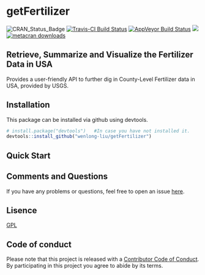 
<!-- README.md is generated from README.Rmd. Please edit that file -->

# getFertilizer

![CRAN\_Status\_Badge](https://www.r-pkg.org/badges/version/getFertilizer)
[![Travis-CI Build
Status](https://travis-ci.org/wenlong-liu/getFertilizer.svg?branch=master)](https://travis-ci.org/wenlong-liu/getFertilizer)
[![AppVeyor Build
Status](https://ci.appveyor.com/api/projects/status/github/wenlong-liu/getFertilizer?branch=master&svg=true)](https://ci.appveyor.com/project/wenlong-liu/getFertilizer)
[![](https://cranlogs.r-pkg.org/badges/getFertilizer)](https://cran.r-project.org/package=getFertilizer)
[![metacran
downloads](http://cranlogs.r-pkg.org/badges/grand-total/getFertilizer?color=ff69b4)](https://cran.r-project.org/package=getFertilizer)

## Retrieve, Summarize and Visualize the Fertilizer Data in USA

Provides a user-friendly API to further dig in County-Level Fertilizer
data in USA, provided by USGS.

## Installation

This package can be installed via github using devtools.

``` r
# install.package("devtools")   #In case you have not installed it.
devtools::install_github("wenlong-liu/getFertilizer")
```

## Quick Start

## Comments and Questions

If you have any problems or questions, feel free to open an issue
[here](https://github.com/wenlong-liu/getFertilizer/issues).

## Lisence

[GPL](https://github.com/wenlong-liu/getFertilizer/blob/master/LICENSE)

## Code of conduct

Please note that this project is released with a [Contributor Code of
Conduct](https://github.com/wenlong-liu/getFertilizer/blob/master/CONDUCT.md).
By participating in this project you agree to abide by its terms.
